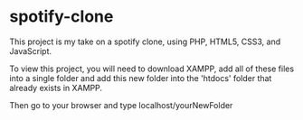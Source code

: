# spotify-clone
This project is my take on a spotify clone, using PHP, HTML5, CSS3, and JavaScript.

To view this project, you will need to download XAMPP, add all of these files into a single folder and add this new folder into the 'htdocs' folder that already exists in XAMPP.

Then go to your browser and type localhost/yourNewFolder 
